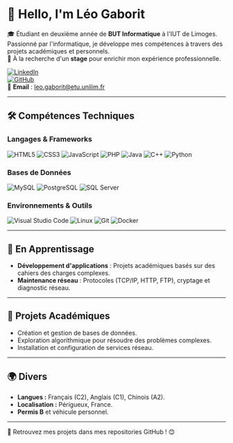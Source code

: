 # 👋 Hello, I'm Léo Gaborit

🎓 Étudiant en deuxième année de **BUT Informatique** à l'IUT de Limoges. Passionné par l'informatique, je développe mes compétences à travers des projets académiques et personnels.  
🚀 À la recherche d'un **stage** pour enrichir mon expérience professionnelle.  

[![LinkedIn](https://img.shields.io/badge/-LinkedIn-blue?logo=linkedin&style=flat-square)](https://www.linkedin.com/in/l%C3%A9o-gaborit-31a9622b3/)  
[![GitHub](https://img.shields.io/badge/-GitHub-black?logo=github&style=flat-square)](https://github.com/LeoGaborit)  
📧 **Email** : leo.gaborit@etu.unilim.fr  

---

## 🛠️ Compétences Techniques

### Langages & Frameworks
![HTML5](https://img.shields.io/badge/-HTML5-orange?logo=html5&logoColor=white&style=flat-square)  ![CSS3](https://img.shields.io/badge/-CSS3-blue?logo=css3&logoColor=white&style=flat-square)  ![JavaScript](https://img.shields.io/badge/-JavaScript-yellow?logo=javascript&logoColor=white&style=flat-square)  ![PHP](https://img.shields.io/badge/-PHP-purple?logo=php&logoColor=white&style=flat-square)  ![Java](https://img.shields.io/badge/-Java-red?logo=java&logoColor=white&style=flat-square)  ![C++](https://img.shields.io/badge/-C++-00599C?logo=c%2B%2B&logoColor=white&style=flat-square)  ![Python](https://img.shields.io/badge/-Python-blue?logo=python&logoColor=yellow&style=flat-square)  
  
### Bases de Données
![MySQL](https://img.shields.io/badge/-MySQL-4479A1?logo=mysql&logoColor=white&style=flat-square)  ![PostgreSQL](https://img.shields.io/badge/-PostgreSQL-336791?logo=postgresql&logoColor=white&style=flat-square)  ![SQL Server](https://img.shields.io/badge/-SQL_Server-red?logo=microsoft-sql-server&logoColor=white&style=flat-square)  

### Environnements & Outils
![Visual Studio Code](https://img.shields.io/badge/-VS_Code-blue?logo=visual-studio-code&logoColor=white&style=flat-square)  ![Linux](https://img.shields.io/badge/-Linux-FCC624?logo=linux&logoColor=black&style=flat-square)  ![Git](https://img.shields.io/badge/-Git-F05032?logo=git&logoColor=white&style=flat-square)  ![Docker](https://img.shields.io/badge/-Docker-blue?logo=docker&logoColor=white&style=flat-square)  

---

## 🌱 En Apprentissage
- **Développement d'applications** : Projets académiques basés sur des cahiers des charges complexes.  
- **Maintenance réseau** : Protocoles (TCP/IP, HTTP, FTP), cryptage et diagnostic réseau.  

---

## 📝 Projets Académiques
- Création et gestion de bases de données.  
- Exploration algorithmique pour résoudre des problèmes complexes.  
- Installation et configuration de services réseau.  

---

## 🌍 Divers
- **Langues :** Français (C2), Anglais (C1), Chinois (A2).  
- **Localisation :** Périgueux, France.  
- **Permis B** et véhicule personnel.  

---

📌 Retrouvez mes projets dans mes repositories GitHub ! 😊
